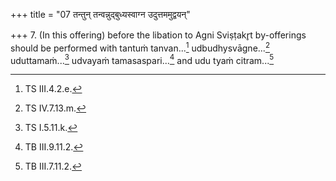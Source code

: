 +++
title = "07 तन्तुन् तन्वन्नुद्बुध्यस्वाग्न उदुत्तममुद्वयन्"

+++
7. (In this offering) before the libation to Agni Sviṣṭakr̥t by-offerings should be performed with tantuṁ tanvan...[^1] udbudhysvāgne...[^2] uduttamaṁ...[^3] udvayaṁ tamasaspari...[^4] and udu tyaṁ citram...[^5]   


[^1]: TS III.4.2.e.  

[^2]: TS IV.7.13.m.  

[^3]: TS I.5.11.k.  

[^4]: TB III.9.11.2.  

[^5]: TB III.7.11.2.  
